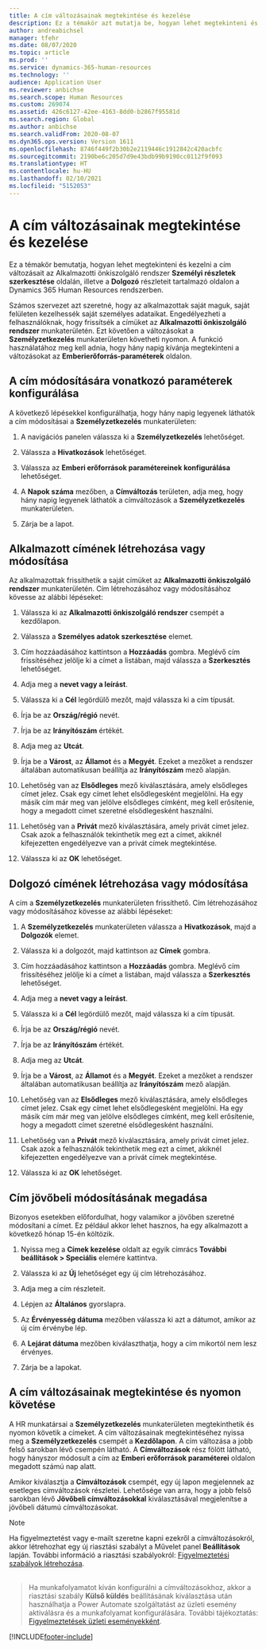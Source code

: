 ```yaml
---
title: A cím változásainak megtekintése és kezelése
description: Ez a témakör azt mutatja be, hogyan lehet megtekinteni és kezelni a cím változásait a Dynamics 365 Human Resources rendszerben.
author: andreabichsel
manager: tfehr
ms.date: 08/07/2020
ms.topic: article
ms.prod: ''
ms.service: dynamics-365-human-resources
ms.technology: ''
audience: Application User
ms.reviewer: anbichse
ms.search.scope: Human Resources
ms.custom: 269074
ms.assetid: 426c6127-42ee-4163-8dd0-b2867f95581d
ms.search.region: Global
ms.author: anbichse
ms.search.validFrom: 2020-08-07
ms.dyn365.ops.version: Version 1611
ms.openlocfilehash: 8746f449f2b30b2e2119446c1912842c420acbfc
ms.sourcegitcommit: 2190be6c205d7d9e43bdb99b9190cc0112f9f093
ms.translationtype: HT
ms.contentlocale: hu-HU
ms.lasthandoff: 02/10/2021
ms.locfileid: "5152053"
---
```

# <a name="view-and-manage-address-changes"></a>A cím változásainak megtekintése és kezelése

Ez a témakör bemutatja, hogyan lehet megtekinteni és kezelni a cím változásait az Alkalmazotti önkiszolgáló rendszer **Személyi részletek szerkesztése** oldalán, illetve a **Dolgozó** részleteit tartalmazó oldalon a Dynamics 365 Human Resources rendszerben.

Számos szervezet azt szeretné, hogy az alkalmazottak saját maguk, saját felületen kezelhessék saját személyes adataikat. Engedélyezheti a felhasználóknak, hogy frissítsék a címüket az **Alkalmazotti önkiszolgáló rendszer** munkaterületén. Ezt követően a változásokat a **Személyzetkezelés** munkaterületen követheti nyomon. A funkció használatához meg kell adnia, hogy hány napig kívánja megtekinteni a változásokat az **Emberierőforrás-paraméterek** oldalon.

## <a name="configure-address-change-parameters"></a>A cím módosítására vonatkozó paraméterek konfigurálása

A következő lépésekkel konfigurálhatja, hogy hány napig legyenek láthatók a cím módosításai a **Személyzetkezelés** munkaterületen:

1. A navigációs panelen válassza ki a **Személyzetkezelés** lehetőséget.

2. Válassza a **Hivatkozások** lehetőséget.

3. Válassza az **Emberi erőforrások paramétereinek konfigurálása** lehetőséget.

4. A **Napok száma** mezőben, a **Címváltozás** területen, adja meg, hogy hány napig legyenek láthatók a címváltozások a **Személyzetkezelés** munkaterületen.

5. Zárja be a lapot.

## <a name="create-or-change-an-employee-address"></a>Alkalmazott címének létrehozása vagy módosítása

Az alkalmazottak frissíthetik a saját címüket az **Alkalmazotti önkiszolgáló rendszer** munkaterületén. Cím létrehozásához vagy módosításához kövesse az alábbi lépéseket:

1. Válassza ki az **Alkalmazotti önkiszolgáló rendszer** csempét a kezdőlapon.

2. Válassza a **Személyes adatok szerkesztése** elemet.

3. Cím hozzáadásához kattintson a **Hozzáadás** gombra. Meglévő cím frissítéséhez jelölje ki a címet a listában, majd válassza a **Szerkesztés** lehetőséget.

4. Adja meg a **nevet vagy a leírást**.

5. Válassza ki a **Cél** legördülő mezőt, majd válassza ki a cím típusát.

6. Írja be az **Ország/régió** nevét.

7. Írja be az **Irányítószám** értékét.

8. Adja meg az **Utcát**.

9. Írja be a **Várost**, az **Államot** és a **Megyét**. Ezeket a mezőket a rendszer általában automatikusan beállítja az **Irányítószám** mező alapján.

10. Lehetőség van az **Elsődleges** mező kiválasztására, amely elsődleges címet jelez. Csak egy címet lehet elsődlegesként megjelölni. Ha egy másik cím már meg van jelölve elsődleges címként, meg kell erősítenie, hogy a megadott címet szeretné elsődlegesként használni.

11. Lehetőség van a **Privát** mező kiválasztására, amely privát címet jelez. Csak azok a felhasználók tekinthetik meg ezt a címet, akiknél kifejezetten engedélyezve van a privát címek megtekintése.

12. Válassza ki az **OK** lehetőséget.

## <a name="create-or-change-a-worker-address"></a>Dolgozó címének létrehozása vagy módosítása

A cím a **Személyzetkezelés** munkaterületen frissíthető. Cím létrehozásához vagy módosításához kövesse az alábbi lépéseket:

1. A **Személyzetkezelés** munkaterületen válassza a **Hivatkozások**, majd a **Dolgozók** elemet.

3. Válassza ki a dolgozót, majd kattintson az **Címek** gombra.

3. Cím hozzáadásához kattintson a **Hozzáadás** gombra. Meglévő cím frissítéséhez jelölje ki a címet a listában, majd válassza a **Szerkesztés** lehetőséget.

4. Adja meg a **nevet vagy a leírást**.

5. Válassza ki a **Cél** legördülő mezőt, majd válassza ki a cím típusát.

6. Írja be az **Ország/régió** nevét.

7. Írja be az **Irányítószám** értékét.

8. Adja meg az **Utcát**.

9. Írja be a **Várost**, az **Államot** és a **Megyét**. Ezeket a mezőket a rendszer általában automatikusan beállítja az **Irányítószám** mező alapján.

10. Lehetőség van az **Elsődleges** mező kiválasztására, amely elsődleges címet jelez. Csak egy címet lehet elsődlegesként megjelölni. Ha egy másik cím már meg van jelölve elsődleges címként, meg kell erősítenie, hogy a megadott címet szeretné elsődlegesként használni.

11. Lehetőség van a **Privát** mező kiválasztására, amely privát címet jelez. Csak azok a felhasználók tekinthetik meg ezt a címet, akiknél kifejezetten engedélyezve van a privát címek megtekintése.

12. Válassza ki az **OK** lehetőséget.
 
## <a name="create-a-future-change-for-an-address"></a>Cím jövőbeli módosításának megadása

Bizonyos esetekben előfordulhat, hogy valamikor a jövőben szeretné módosítani a címet. Ez például akkor lehet hasznos, ha egy alkalmazott a következő hónap 15-én költözik.

1. Nyissa meg a **Címek kezelése** oldalt az egyik címrács **További beállítások > Speciális** elemére kattintva.

2. Válassza ki az **Új** lehetőséget egy új cím létrehozásához.

3. Adja meg a cím részleteit.

4. Lépjen az **Általános** gyorslapra.

5. Az **Érvényesség dátuma** mezőben válassza ki azt a dátumot, amikor az új cím érvénybe lép.

6. A **Lejárat dátuma** mezőben kiválaszthatja, hogy a cím mikortól nem lesz érvényes.

7. Zárja be a lapokat.

## <a name="view-and-monitor-address-changes"></a>A cím változásainak megtekintése és nyomon követése

A HR munkatársai a **Személyzetkezelés** munkaterületen megtekinthetik és nyomon követik a címeket. A cím változásainak megtekintéséhez nyissa meg a **Személyzetkezelés** csempét a **Kezdőlapon**. A cím változása a jobb felső sarokban lévő csempén látható. A **Címváltozások** rész fölött látható, hogy hányszor módosult a cím az **Emberi erőforrások paraméterei** oldalon megadott számú nap alatt. 

Amikor kiválasztja a **Címváltozások** csempét, egy új lapon megjelennek az esetleges címváltozások részletei. Lehetősége van arra, hogy a jobb felső sarokban lévő **Jövőbeli címváltozásokkal** kiválasztásával megjelenítse a jövőbeli dátumú címváltozásokat.

> [!NOTE]
> Ha figyelmeztetést vagy e-mailt szeretne kapni ezekről a címváltozásokról, akkor létrehozhat egy új riasztási szabályt a Művelet panel **Beállítások** lapján. További információ a riasztási szabályokról: [Figyelmeztetési szabályok létrehozása](https://docs.microsoft.com/dynamics365/fin-ops-core/fin-ops/get-started/create-alerts).<br><br>

> Ha munkafolyamatot kíván konfigurálni a címváltozásokhoz, akkor a riasztási szabály **Külső küldés** beállításának kiválasztása után használhatja a Power Automate szolgáltatást az üzleti esemény aktiválásra és a munkafolyamat konfigurálására. További tájékoztatás: [Figyelmeztetések üzleti eseményekként](https://docs.microsoft.com/dynamics365/fin-ops-core/fin-ops/get-started/create-alerts#alerts-as-business-events).


[!INCLUDE[footer-include](../includes/footer-banner.md)]